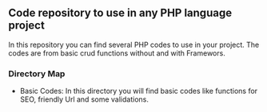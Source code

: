 ## Code repository to use in any PHP language project

In this repository you can find several PHP codes to use in your project. The codes are from basic crud functions without and with Framewors.

### Directory Map

- Basic Codes: In this directory you will find basic codes like functions for SEO, friendly Url and some validations.